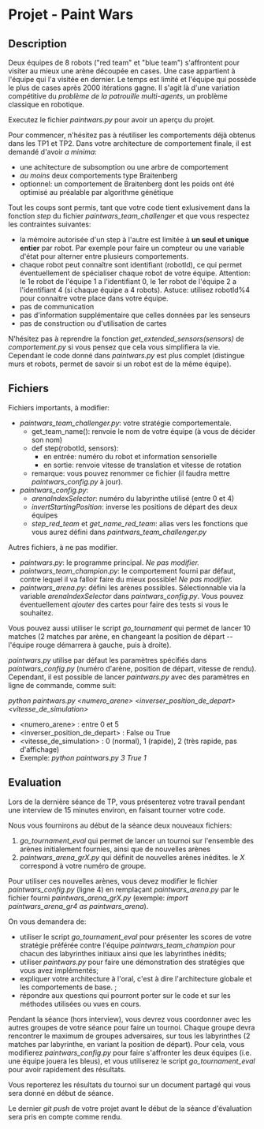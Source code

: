 # Projet - Paint Wars

## Description

Deux équipes de 8 robots ("red team" et "blue team") s'affrontent pour visiter au mieux une arène découpée en cases. Une case appartient à l'équipe qui l'a visitée en dernier. Le temps est limité et l'équipe qui possède le plus de cases après 2000 itérations gagne. Il s'agit là d'une variation compétitive du _problème de la patrouille multi-agents_, un problème classique en robotique.

Executez le fichier _paintwars.py_ pour avoir un aperçu du projet.

Pour commencer, n'hésitez pas à réutiliser les comportements déjà obtenus dans les TP1 et TP2. Dans votre architecture de comportement finale, il est demandé d'avoir _a minima_:
* une achitecture de subsomption ou une arbre de comportement
* _au moins_ deux comportements type Braitenberg
* optionnel: un comportement de Braitenberg dont les poids ont été optimisé au préalable par algorithme génétique

Tout les coups sont permis, tant que votre code tient exlusivement dans la fonction _step_ du fichier _paintwars_team_challenger_ et que vous respectez les contraintes suivantes:
* la mémoire autorisée d'un step à l'autre est limitée à **un seul et unique entier** par robot. Par exemple pour faire un compteur ou une variable d'état pour alterner entre plusieurs comportements.
* chaque robot peut connaître sont identifiant (robotId), ce qui permet éventuellement de spécialiser chaque robot de votre équipe. Attention: le 1e robot de l'équipe 1 a l'identifiant 0, le 1er robot de l'équipe 2 a l'identifiant 4 (si chaque équipe a 4 robots). Astuce: utilisez robotId%4 pour connaitre votre place dans votre équipe.
* pas de communication
* pas d'information supplémentaire que celles données par les senseurs
* pas de construction ou d'utilisation de cartes

N'hésitez pas à reprendre la fonction _get_extended_sensors(sensors)_ de _comportement.py_ si vous pensez que cela vous simplifiera la vie. Cependant le code donné dans _paintwars.py_ est plus complet (distingue murs et robots, permet de savoir si un robot est de la même équipe). 

## Fichiers

Fichiers importants, à modifier:
* _paintwars_team_challenger.py_: votre stratégie comportementale.
  * get_team_name(): renvoie le nom de votre équipe (à vous de décider son nom)
  * def step(robotId, sensors):
    * en entrée: numéro du robot et information sensorielle
    * en sortie: renvoie vitesse de translation et vitesse de rotation
  * remarque: vous pouvez renommer ce fichier (il faudra mettre _paintwars_config.py_ à jour).
* _paintwars_config.py_:
  * _arenaIndexSelector_: numéro du labyrinthe utilisé (entre 0 et 4)
  * _invertStartingPosition_: inverse les positions de départ des deux équipes
  * _step_red_team_ et _get_name_red_team_: alias vers les fonctions que vous aurez défini dans _paintwars_team_challenger.py_

Autres fichiers, à ne pas modifier.

* _paintwars.py_: le programme principal. _Ne pas modifier._
* _paintwars_team_champion.py_: le comportement fourni par défaut, contre lequel il va falloir faire du mieux possible! _Ne pas modifier._
* _paintwars_arena.py_: défini les arènes possibles. Sélectionnable via la variable _arenaIndexSelector_ dans _paintwars_config.py_. Vous pouvez éventuellement _ajouter_ des cartes pour faire des tests si vous le souhaitez.

Vous pouvez aussi utiliser le script _go_tournament_ qui permet de lancer 10 matches (2 matches par arène, en changeant la position de départ -- l'équipe rouge démarrera à gauche, puis à droite).

_paintwars.py_ utilise par défaut les paramètres spécifiés dans _paintwars_config.py_ (numéro d'arène, position de départ, vitesse de rendu). Cependant, il est possible de lancer _paintwars.py_ avec des paramètres en ligne de commande, comme suit:

_python paintwars.py <numero_arene> <inverser_position_de_depart> <vitesse_de_simulation>_

* <numero_arene> : entre 0 et 5
* <inverser_position_de_depart> : False ou True
* <vitesse_de_simulation> : 0 (normal), 1 (rapide), 2 (très rapide, pas d'affichage)
* Exemple: _python paintwars.py 3 True 1_

## Evaluation

Lors de la dernière séance de TP, vous présenterez votre travail pendant une interview de 15 minutes environ, en faisant tourner votre code.

Nous vous fournirons au début de la séance deux nouveaux fichiers:
1. _go_tournament_eval_ qui permet de lancer un tournoi sur l'ensemble des arènes initialement fournies, ainsi que de nouvelles arènes
2. _paintwars_arena_grX.py_ qui définit de nouvelles arènes inédites. le _X_ correspond à votre numéro de groupe.

Pour utiliser ces nouvelles arènes, vous devez modifier le fichier _paintwars_config.py_ (ligne 4) en remplaçant _paintwars_arena.py_ par le fichier fourni _paintwars_arena_grX.py_ (exemple: _import paintwars_arena_gr4 as paintwars_arena_).

On vous demandera de:
* utiliser le script _go_tournament_eval_ pour présenter les scores de votre stratégie préférée contre l'équipe _paintwars_team_champion_ pour chacun des labyrinthes initiaux ainsi que les labyrinthes inédits;
* utiliser _paintwars.py_ pour faire une démonstration des stratégies que vous avez implémentés;
* expliquer votre architecture à l'oral, c'est à dire l'architecture globale et les comportements de base. ;
* répondre aux questions qui pourront porter sur le code et sur les méthodes utilisées ou vues en cours.

Pendant la séance (hors interview), vous devrez vous coordonner avec les autres groupes de votre séance pour faire un tournoi. Chaque groupe devra rencontrer le maximum de groupes adversaires, sur tous les labyrinthes (2 matches par labyrinthe, en variant la position de départ). Pour cela, vous modifierez _paintwars_config.py_ pour faire s'affronter les deux équipes (i.e. une équipe jouera les bleus), et vous utiliserez le script _go_tournament_eval_  pour avoir rapidement des résultats.

Vous reporterez les résultats du tournoi sur un document partagé qui vous sera donné en début de séance.

Le dernier _git push_ de votre projet avant le début de la séance d'évaluation sera pris en compte comme rendu.
